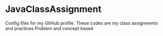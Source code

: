 # JavaClassAssignment
Config files for my GitHub profile.
These codes are my class assignments and practices Problem and concept based
